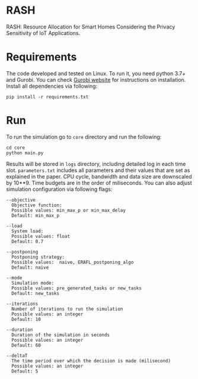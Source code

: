 # RASH

RASH: Resource Allocation for Smart Homes Considering the Privacy Sensitivity of IoT Applications.


# Requirements
The code developed and tested on Linux. To run it, you need python 3.7+ and Gurobi.
You can check [Gurobi website](https://support.gurobi.com/hc/en-us/articles/360044290292-How-do-I-install-Gurobi-for-Python) for instructions on installation. Install all dependencies via following:
```
pip install -r requirements.txt
```

# Run

To run the simulation go to ```core``` directory and run the following:
```
cd core 
python main.py
```
Results will be stored in ```logs``` directory, including detailed log in each time slot. ```parameters.txt``` includes all parameters and their values that are set as explained in the paper. CPU cycle, bandwidth and data size are downscaled by 10**9. Time budgets are in the order of miliseconds. You can also adjust simulation configuration via following flags:
```
--objective
  Objective function:
  Possible values: min_max_p or min_max_delay
  Default: min_max_p

--load
  System load:
  Possible values: float
  Default: 0.7
  
--postponing
  Postponing strategy:
  Possible values:  naive, ERAFL_postponing_algo    
  Default: naive

--mode
  Simulation mode:
  Possible values: pre_generated_tasks or new_tasks
  Default: new_tasks

--iterations
  Number of iterations to run the simulation
  Possible values: an integer
  Default: 10
  
--duration
  Duration of the simulation in seconds
  Possible values: an integer
  Default: 60
  
--deltaT
  The time period over which the decision is made (milisecond)
  Possible values: an integer
  Default: 5
```

